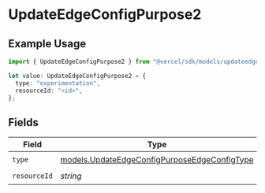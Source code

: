 # UpdateEdgeConfigPurpose2

## Example Usage

```typescript
import { UpdateEdgeConfigPurpose2 } from "@vercel/sdk/models/updateedgeconfigop.js";

let value: UpdateEdgeConfigPurpose2 = {
  type: "experimentation",
  resourceId: "<id>",
};
```

## Fields

| Field                                                                                              | Type                                                                                               | Required                                                                                           | Description                                                                                        |
| -------------------------------------------------------------------------------------------------- | -------------------------------------------------------------------------------------------------- | -------------------------------------------------------------------------------------------------- | -------------------------------------------------------------------------------------------------- |
| `type`                                                                                             | [models.UpdateEdgeConfigPurposeEdgeConfigType](../models/updateedgeconfigpurposeedgeconfigtype.md) | :heavy_check_mark:                                                                                 | N/A                                                                                                |
| `resourceId`                                                                                       | *string*                                                                                           | :heavy_check_mark:                                                                                 | N/A                                                                                                |
